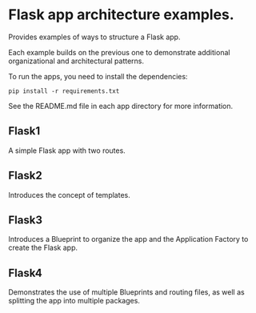 # Flask app architecture examples.

Provides examples of ways to structure a Flask app. 

Each example builds on the previous one to demonstrate additional organizational and architectural patterns.

To run the apps, you need to install the dependencies: 

```
pip install -r requirements.txt
```

See the README.md file in each app directory for more information.

## Flask1

A simple Flask app with two routes.

## Flask2

Introduces the concept of templates.

## Flask3

Introduces a Blueprint to organize the app and the Application Factory to create the Flask app.

## Flask4

Demonstrates the use of multiple Blueprints and routing files, as well as splitting the app into multiple packages.
